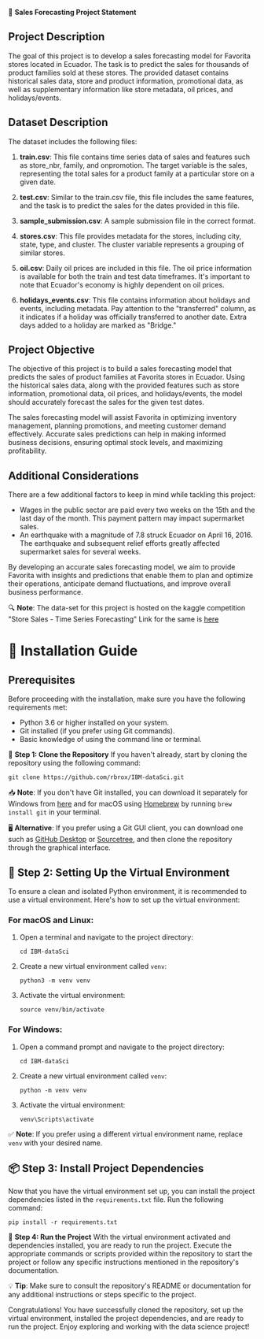 📝 **Sales Forecasting Project Statement**

## Project Description
The goal of this project is to develop a sales forecasting model for Favorita stores located in Ecuador. The task is to predict the sales for thousands of product families sold at these stores. The provided dataset contains historical sales data, store and product information, promotional data, as well as supplementary information like store metadata, oil prices, and holidays/events.

## Dataset Description
The dataset includes the following files:

1. **train.csv**: This file contains time series data of sales and features such as store_nbr, family, and onpromotion. The target variable is the sales, representing the total sales for a product family at a particular store on a given date.

2. **test.csv**: Similar to the train.csv file, this file includes the same features, and the task is to predict the sales for the dates provided in this file.

3. **sample_submission.csv**: A sample submission file in the correct format.

4. **stores.csv**: This file provides metadata for the stores, including city, state, type, and cluster. The cluster variable represents a grouping of similar stores.

5. **oil.csv**: Daily oil prices are included in this file. The oil price information is available for both the train and test data timeframes. It's important to note that Ecuador's economy is highly dependent on oil prices.

6. **holidays_events.csv**: This file contains information about holidays and events, including metadata. Pay attention to the "transferred" column, as it indicates if a holiday was officially transferred to another date. Extra days added to a holiday are marked as "Bridge."

## Project Objective
The objective of this project is to build a sales forecasting model that predicts the sales of product families at Favorita stores in Ecuador. Using the historical sales data, along with the provided features such as store information, promotional data, oil prices, and holidays/events, the model should accurately forecast the sales for the given test dates.

The sales forecasting model will assist Favorita in optimizing inventory management, planning promotions, and meeting customer demand effectively. Accurate sales predictions can help in making informed business decisions, ensuring optimal stock levels, and maximizing profitability.

## Additional Considerations
There are a few additional factors to keep in mind while tackling this project:

- Wages in the public sector are paid every two weeks on the 15th and the last day of the month. This payment pattern may impact supermarket sales.
- An earthquake with a magnitude of 7.8 struck Ecuador on April 16, 2016. The earthquake and subsequent relief efforts greatly affected supermarket sales for several weeks.

By developing an accurate sales forecasting model, we aim to provide Favorita with insights and predictions that enable them to plan and optimize their operations, anticipate demand fluctuations, and improve overall business performance.

🔍 **Note**: The data-set for this project is hosted on the kaggle competition "Store Sales - Time Series Forecasting"
Link for the same is [here](https://www.kaggle.com/competitions/store-sales-time-series-forecasting/data)

# 📝 **Installation Guide**

## Prerequisites
Before proceeding with the installation, make sure you have the following requirements met:

- Python 3.6 or higher installed on your system.
- Git installed (if you prefer using Git commands).
- Basic knowledge of using the command line or terminal.

🐙 **Step 1: Clone the Repository**
If you haven't already, start by cloning the repository using the following command:

```shell
git clone https://github.com/rbrox/IBM-dataSci.git
```

📥 **Note**: If you don't have Git installed, you can download it separately for Windows from [here](https://git-scm.com/downloads) and for macOS using [Homebrew](https://brew.sh/) by running `brew install git` in your terminal.

🖥️ **Alternative**: If you prefer using a Git GUI client, you can download one such as [GitHub Desktop](https://desktop.github.com/) or [Sourcetree](https://www.sourcetreeapp.com/), and then clone the repository through the graphical interface.

## 🐍 **Step 2: Setting Up the Virtual Environment**
To ensure a clean and isolated Python environment, it is recommended to use a virtual environment. Here's how to set up the virtual environment:

### For macOS and Linux:
1. Open a terminal and navigate to the project directory:
   ```shell
   cd IBM-dataSci
   ```

2. Create a new virtual environment called `venv`:
   ```shell
   python3 -m venv venv
   ```

3. Activate the virtual environment:
   ```shell
   source venv/bin/activate
   ```

### For Windows:
1. Open a command prompt and navigate to the project directory:
   ```shell
   cd IBM-dataSci
   ```

2. Create a new virtual environment called `venv`:
   ```shell
   python -m venv venv
   ```

3. Activate the virtual environment:
   ```shell
   venv\Scripts\activate
   ```

✅ **Note**: If you prefer using a different virtual environment name, replace `venv` with your desired name.

## 📦 **Step 3: Install Project Dependencies**
Now that you have the virtual environment set up, you can install the project dependencies listed in the `requirements.txt` file. Run the following command:

```shell
pip install -r requirements.txt
```

🚀 **Step 4: Run the Project**
With the virtual environment activated and dependencies installed, you are ready to run the project. Execute the appropriate commands or scripts provided within the repository to start the project or follow any specific instructions mentioned in the repository's documentation.

💡 **Tip**: Make sure to consult the repository's README or documentation for any additional instructions or steps specific to the project.

Congratulations! You have successfully cloned the repository, set up the virtual environment, installed the project dependencies, and are ready to run the project. Enjoy exploring and working with the data science project!